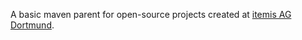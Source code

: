 A basic maven parent for open-source projects created at [itemis AG Dortmund](https://www.itemis.com).
